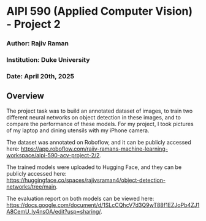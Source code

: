 # AIPI 590 (Applied Computer Vision) - Project 2
### Author: Rajiv Raman
### Institution: Duke University
### Date: April 20th, 2025

## Overview

The project task was to build an annotated dataset of images, to train two different neural networks on object detection in these images, and to compare the performance of these models. For my project, I took pictures of my laptop and dining utensils with my iPhone camera.

The dataset was annotated on Roboflow, and it can be publicly accessed here: https://app.roboflow.com/rajiv-ramans-machine-learning-workspace/aipi-590-acv-project-2/2.

The trained models were uploaded to Hugging Face, and they can be publicly accessed here: https://huggingface.co/spaces/rajivsraman4/object-detection-networks/tree/main.

The evaluation report on both models can be viewed here: https://docs.google.com/document/d/1SLcCQhcV7d3Q9wT88f1EZJoPb4ZJ1A8CemU_ly4nsOA/edit?usp=sharing/.
